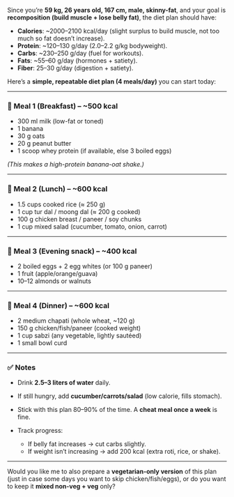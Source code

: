 Since you’re **59 kg, 26 years old, 167 cm, male, skinny-fat**, and your goal is **recomposition (build muscle + lose belly fat)**, the diet plan should have:

* **Calories**: \~2000–2100 kcal/day (slight surplus to build muscle, not too much so fat doesn’t increase).
* **Protein**: \~120–130 g/day (2.0–2.2 g/kg bodyweight).
* **Carbs**: \~230–250 g/day (fuel for workouts).
* **Fats**: \~55–60 g/day (hormones + satiety).
* **Fiber**: 25–30 g/day (digestion + satiety).

Here’s a **simple, repeatable diet plan (4 meals/day)** you can start today:

---

### 🥛 Meal 1 (Breakfast) – \~500 kcal

* 300 ml milk (low-fat or toned)
* 1 banana
* 30 g oats
* 20 g peanut butter
* 1 scoop whey protein (if available, else 3 boiled eggs)

*(This makes a high-protein banana-oat shake.)*

---

### 🍚 Meal 2 (Lunch) – \~600 kcal

* 1.5 cups cooked rice (≈ 250 g)
* 1 cup tur dal / moong dal (≈ 200 g cooked)
* 100 g chicken breast / paneer / soy chunks
* 1 cup mixed salad (cucumber, tomato, onion, carrot)

---

### 🥚 Meal 3 (Evening snack) – \~400 kcal

* 2 boiled eggs + 2 egg whites (or 100 g paneer)
* 1 fruit (apple/orange/guava)
* 10–12 almonds or walnuts

---

### 🍲 Meal 4 (Dinner) – \~600 kcal

* 2 medium chapati (whole wheat, \~120 g)
* 150 g chicken/fish/paneer (cooked weight)
* 1 cup sabzi (any vegetable, lightly sautéed)
* 1 small bowl curd

---

### ✅ Notes

* Drink **2.5–3 liters of water** daily.
* If still hungry, add **cucumber/carrots/salad** (low calorie, fills stomach).
* Stick with this plan 80–90% of the time. A **cheat meal once a week** is fine.
* Track progress:

  * If belly fat increases → cut carbs slightly.
  * If weight isn’t increasing → add 200 kcal (extra roti, rice, or shake).

---

Would you like me to also prepare a **vegetarian-only version** of this plan (just in case some days you want to skip chicken/fish/eggs), or do you want to keep it **mixed non-veg + veg** only?

